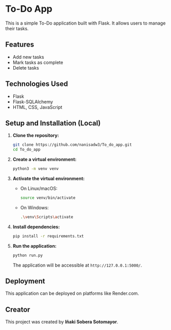 # To-Do App

This is a simple To-Do application built with Flask. It allows users to manage their tasks.

## Features

*   Add new tasks
*   Mark tasks as complete
*   Delete tasks

## Technologies Used

*   Flask
*   Flask-SQLAlchemy
*   HTML, CSS, JavaScript

## Setup and Installation (Local)

1.  **Clone the repository:**
    ```bash
    git clone https://github.com/nanisadw3/To_do_app.git
    cd To_do_app
    ```

2.  **Create a virtual environment:**
    ```bash
    python3 -m venv venv
    ```

3.  **Activate the virtual environment:**
    *   On Linux/macOS:
        ```bash
        source venv/bin/activate
        ```
    *   On Windows:
        ```bash
        .\venv\Scripts\activate
        ```

4.  **Install dependencies:**
    ```bash
    pip install -r requirements.txt
    ```

5.  **Run the application:**
    ```bash
    python run.py
    ```

    The application will be accessible at `http://127.0.0.1:5000/`.

## Deployment

This application can be deployed on platforms like Render.com.

## Creator

This project was created by **Iñaki Sobera Sotomayor**.
